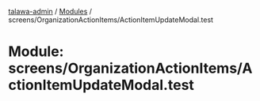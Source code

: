 [talawa-admin](../README.md) / [Modules](../modules.md) / screens/OrganizationActionItems/ActionItemUpdateModal.test

# Module: screens/OrganizationActionItems/ActionItemUpdateModal.test

